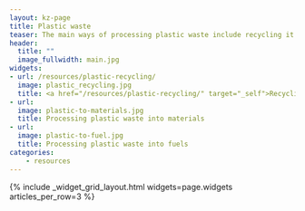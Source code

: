 ```yaml
---
layout: kz-page
title: Plastic waste
teaser: The main ways of processing plastic waste include recycling it back into plastic, producing new materials, producing plastic-derived liquid fuels, and using it as refuse derived fuel (RDF).  
header:
  title: ""
  image_fullwidth: main.jpg
widgets:
- url: /resources/plastic-recycling/
  image: plastic_recycling.jpg
  title: <a href="/resources/plastic-recycling/" target="_self">Recycling plastic into plastic</a>
- url:
  image: plastic-to-materials.jpg
  title: Processing plastic waste into materials
- url:
  image: plastic-to-fuel.jpg
  title: Processing plastic waste into fuels
categories:
    - resources
---
```


{% include _widget_grid_layout.html widgets=page.widgets articles_per_row=3 %}
